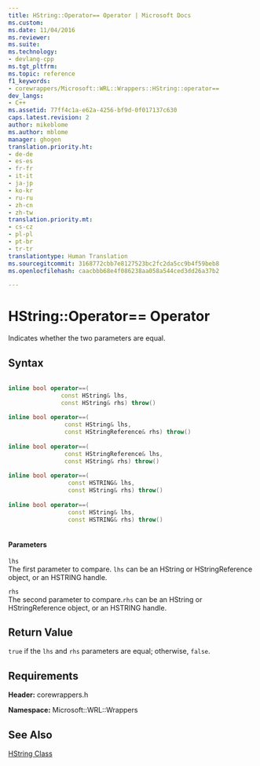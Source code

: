 ```yaml
---
title: HString::Operator== Operator | Microsoft Docs
ms.custom: 
ms.date: 11/04/2016
ms.reviewer: 
ms.suite: 
ms.technology:
- devlang-cpp
ms.tgt_pltfrm: 
ms.topic: reference
f1_keywords:
- corewrappers/Microsoft::WRL::Wrappers::HString::operator==
dev_langs:
- C++
ms.assetid: 77ff4c1a-e62a-4256-bf9d-0f017137c630
caps.latest.revision: 2
author: mikeblome
ms.author: mblome
manager: ghogen
translation.priority.ht:
- de-de
- es-es
- fr-fr
- it-it
- ja-jp
- ko-kr
- ru-ru
- zh-cn
- zh-tw
translation.priority.mt:
- cs-cz
- pl-pl
- pt-br
- tr-tr
translationtype: Human Translation
ms.sourcegitcommit: 3168772cbb7e8127523bc2fc2da5cc9b4f59beb8
ms.openlocfilehash: caacbbb68e4f086238aa058a544ced3dd26a37b2

---
```

# HString::Operator== Operator
Indicates whether the two parameters are equal.  
  
## Syntax  
  
```cpp  
  
inline bool operator==(  
               const HString& lhs,   
               const HString& rhs) throw()  
  
inline bool operator==(  
                const HString& lhs,   
                const HStringReference& rhs) throw()  
  
inline bool operator==(  
                const HStringReference& lhs,   
                const HString& rhs) throw()  
  
inline bool operator==(  
                 const HSTRING& lhs,   
                 const HString& rhs) throw()  
  
inline bool operator==(  
                 const HString& lhs,   
                 const HSTRING& rhs) throw()  
  
```  
  
#### Parameters  
 `lhs`  
 The first parameter to compare. `lhs` can be an HString or HStringReference object, or an HSTRING handle.  
  
 `rhs`  
 The second parameter to compare.`rhs` can be an HString or HStringReference object, or an HSTRING handle.  
  
## Return Value  
 `true` if the `lhs` and `rhs` parameters are equal; otherwise, `false`.  
  
## Requirements  
 **Header:** corewrappers.h  
  
 **Namespace:** Microsoft::WRL::Wrappers  
  
## See Also  
 [HString Class](../windows/hstring-class.md)


<!--HONumber=Jan17_HO1-->


